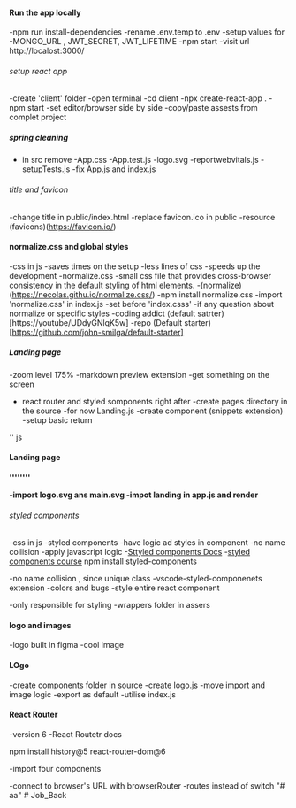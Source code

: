 ####  Run the app locally
-npm run install-dependencies
-rename .env.temp to .env 
-setup values for -MONGO_URL , JWT_SECRET, JWT_LIFETIME 
-npm start
-visit url http://localost:3000/


###### setup react app
-create 'client' folder
-open terminal 
-cd client 
-npx create-react-app .
-npm start 
-set editor/browser side by side 
-copy/paste assests from complet project


#####  spring cleaning
- in src remove 
-App.css
-App.test.js
-logo.svg
-reportwebvitals.js
-setupTests.js
-fix App.js and index.js



######  title and favicon
-change title in public/index.html
-replace favicon.ico in public
-resource (favicons)(https://favicon.io/)



#### normalize.css and global styles
-css in js
-saves times on the setup
-less lines of css
-speeds up the development 
-normalize.css
-small css file that provides cross-browser consistency in the default styling of html elements.
-(normalize)(https://necolas.githu.io/normalize.css/)
-npm install normalize.css 
-import 'normalize.css' in index.js
-set before 'index.csss'
-if any question about normalize or specific styles
-coding addict (default satrter) [https://youtube/UDdyGNlqK5w]
-repo (Default starter)[https://github.com/john-smilga/default-starter]

##### Landing page
-zoom level 175%
-markdown preview extension 
-get something on the screen 
- react router and styled somponents right after 
-create pages directory in the source 
-for now Landing.js
-create component (snippets extension)
-setup basic return 



'' js
<h4>Landing page<h4>
''''''''


-import logo.svg ans main.svg 
-impot landing in app.js and render

######   styled components
-css in js 
-styled components 
-have logic ad styles in component
-no name collision
-apply javascript logic
-[Sttyled components Docs](https://styled-components.com/)
-[styled components course](https://www.udemy.com/course/styled-components-tutorial-course/?)
npm install styled-components  


-no name collision , since unique  class
-vscode-styled-componenets extension
-colors and bugs
-style entire react component


-only responsible for styling 
-wrappers folder in assers  
#### logo and images
-logo built in figma 
-cool  image
#### LOgo
-create components folder in source 
-create logo.js 
-move import and image logic
-export as default
-utilise index.js
#### React Router
-version 6
-React Routetr docs 

npm install history@5 react-router-dom@6

-import four components

-connect to browser's URL with browserRouter 
-routes instead of switch "# aa" 
#   J o b _ B a c k  
 